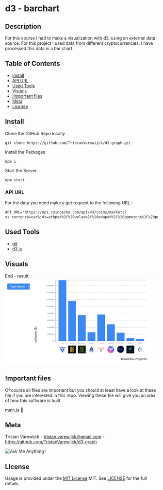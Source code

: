 # d3 - barchart

## Description
For this course I had to make a visualization with d3, using an external data source. For this project I used data from different cryptocurrencies. I have processed this data in a bar chart.

## Table of Contents

- [Install](#install)
- [API URL](#api-url)
- [Used Tools](#used-tools)
- [Visuals](#visuals)
- [!important files](#mportant-files)
- [Meta](#meta)
- [License](#license)

## Install

Clone the GitHub Repo locally

```
git clone https://github.com/TristanVarewijck/d3-graph.git
```

Install the Packages

```
npm i 
```

Start the Server

```
npm start
```

### API URL

For the data you need make a get request to the following URL :

```
API_URL='https://api.coingecko.com/api/v3/coins/markets?vs_currency=usd&ids=ethpad%2C%20velas%2C%20adapad%2C%20gamezone%2C%20pulsepad%2C%20tronpad%2C%20nftlaunch%2C%20kccpad%2C%20bscpad&order=market_cap_desc%2C%20volume_desc&sparkline=false&price_change_percentage=1h'
```

## Used Tools

- [git](https://git-scm.com/)
- [d3.js](https://d3js.org/)

## Visuals

End - result: 
![bar-chart](https://github.com/TristanVarewijck/d3-graph/blob/main/visuals/d3-current.png)

## !mportant files

Of course all files are important but you should at least have a look at these file if you are interested in this repo.
Viewing these file will give you an idea of how this software is built.

[main.js](https://github.com/TristanVarewijck/d3-graph/blob/main/js/main.js) :page_facing_up:

## Meta

Tristan Varewijck - tristan.varewijck@gmail.com - https://github.com/TristanVarewijck/d3-graph

![Ask Me Anything !](https://img.shields.io/badge/Ask%20me-anything-1abc9c.svg)

## License

Usage is provided under the [MIT License](https://github.com/git/git-scm.com/blob/master/MIT-LICENSE.txt) MIT. See [LICENSE](https://github.com/TristanVarewijck/d3-graph/blob/main/LICENSE) for the full details.